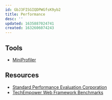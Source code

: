 ```yaml
---
id: GbJ3FISGIQDPWGfsK9yb2
title: Performance
desc: ''
updated: 1635887024741
created: 1632606074243
---
```


## Tools

- [MiniProfiler](https://miniprofiler.com)

## Resources

- [Standard Performance Evaluation Corporation](https://www.spec.org)
- [TechEmpower Web Framework Benchmarks](https://www.techempower.com/benchmarks)
